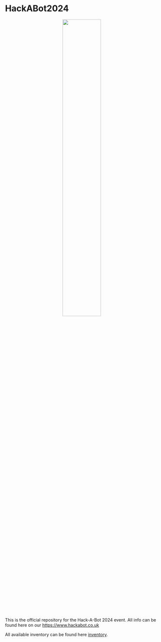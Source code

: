 # HackABot2024
<p align="center">
  <img src="https://github.com/UoM-Robotics-Society/HackABot2024/assets/92124937/6e44b00e-7ba0-4d0a-9d85-9103df3ce6cc" style="width: 50%;">
</p>

This is the official repository for the Hack-A-Bot 2024 event.
All info can be found here on our <https://www.hackabot.co.uk>

All available inventory can be found here [inventory](https://docs.google.com/spreadsheets/d/1rBW2vFA7BXFkxIw5J3ITkP06aj8dTrHdU-t-ccWmFhs/edit?usp=sharing).
